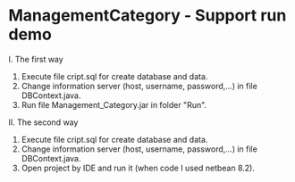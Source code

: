 # ManagementCategory - Support run demo
I. The first way
1. Execute file cript.sql for create database and data.
2. Change information server (host, username, password,...) in file DBContext.java.
3. Run file Management_Category.jar in folder "Run".

II. The second way
1. Execute file cript.sql for create database and data.
2. Change information server (host, username, password,...) in file DBContext.java.
3. Open project by IDE and run it (when code I used netbean 8.2).